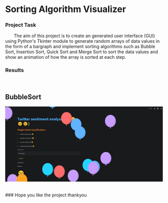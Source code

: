# Sorting Algorithm Visualizer

### Project Task
&nbsp;&nbsp;&nbsp;&nbsp;&nbsp;&nbsp; The aim of this project is to create an generated user interface (GUI) using Python's Tkinter module to generate random arrays of data values in the form of a bargraph and implement sorting algorithms such as Bubble Sort, Insertion Sort, Quick Sort and Merge Sort to sort the data values and show an animation of how the array is sorted at each step.  
### Results
<br>

## BubbleSort
![Description 1](https://github.com/yeswanth-63/Twitter-Sentiment-Analysis/blob/main/images/for_positive_tweet_prediciton.png)

<br>
### Hope you like the project thankyou
